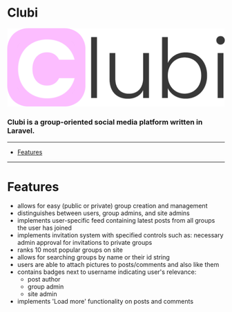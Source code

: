# Clubi

![logo.png](./assets/logo.png)

### Clubi is a group-oriented social media platform written in Laravel.

---
* [Features](#features)
---

# Features
* allows for easy (public or private) group creation and management
* distinguishes between users, group admins, and site admins
* implements user-specific feed containing latest posts from all groups the user has joined
* implements invitation system with specified controls such as: necessary admin approval for invitations to private groups
* ranks 10 most popular groups on site
* allows for searching groups by name or their id string
* users are able to attach pictures to posts/comments and also like them
* contains badges next to username indicating user's relevance:
    - post author
    - group admin
    - site admin
* implements 'Load more' functionality on posts and comments
